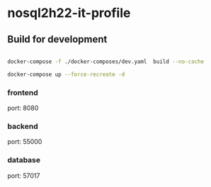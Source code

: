 # nosql2h22-it-profile

## Build for development
```bash

docker-compose -f ./docker-composes/dev.yaml  build --no-cache 

docker-compose up --force-recreate -d
```
### frontend
  port: 8080
  
### backend
  port: 55000

### database
  port: 57017

